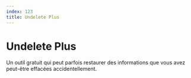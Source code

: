 ```yaml
---
index: 123
title: Undelete Plus
---
```

# Undelete Plus

Un outil gratuit qui peut parfois restaurer des informations que vous avez peut-être effacées accidentellement.